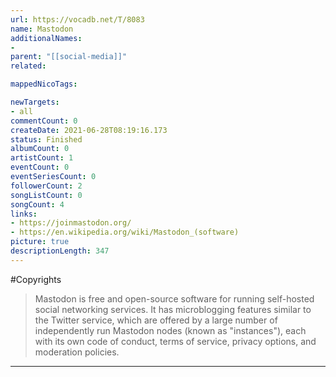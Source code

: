 ```yaml
---
url: https://vocadb.net/T/8083
name: Mastodon
additionalNames: 
- 
parent: "[[social-media]]"
related:

mappedNicoTags:

newTargets:
- all
commentCount: 0
createDate: 2021-06-28T08:19:16.173
status: Finished
albumCount: 0
artistCount: 1
eventCount: 0
eventSeriesCount: 0
followerCount: 2
songListCount: 0
songCount: 4
links: 
- https://joinmastodon.org/
- https://en.wikipedia.org/wiki/Mastodon_(software)
picture: true
descriptionLength: 347
---
```


#Copyrights

>Mastodon is free and open-source software for running self-hosted social networking services. It has microblogging features similar to the Twitter service, which are offered by a large number of independently run Mastodon nodes (known as "instances"), each with its own code of conduct, terms of service, privacy options, and moderation policies.

---

